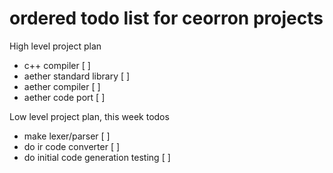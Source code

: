 # ordered todo list for ceorron projects

High level project plan
 - c++ compiler                                 [ ]
 - aether standard library                      [ ]
 - aether compiler                              [ ]
 - aether code port                             [ ]

Low level project plan, this week todos
 - make lexer/parser                            [ ]
 - do ir code converter                         [ ]
 - do initial code generation testing           [ ]
